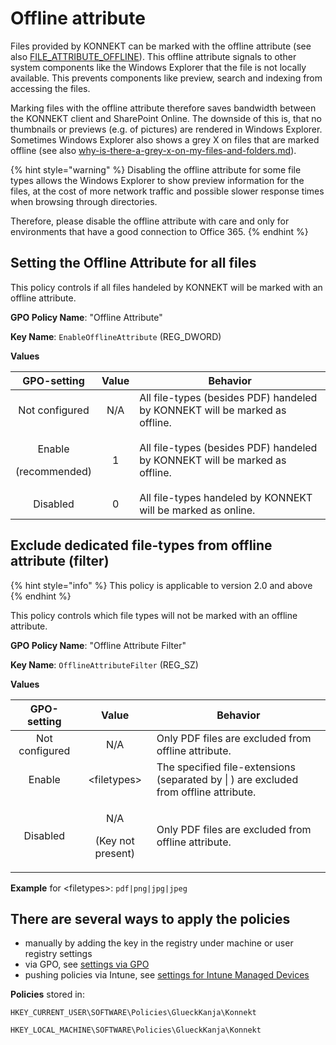 # Offline attribute

Files provided by KONNEKT can be marked with the offline attribute (see also [FILE\_ATTRIBUTE\_OFFLINE](https://docs.microsoft.com/en-us/openspecs/windows\_protocols/ms-fscc/ca28ec38-f155-4768-81d6-4bfeb8586fc9)). This offline attribute signals to other system components like the Windows Explorer that the file is not locally available. This prevents components like preview, search and indexing from accessing the files.&#x20;

Marking files with the offline attribute therefore saves bandwidth between the KONNEKT client and SharePoint Online. The downside of this is, that no thumbnails or previews (e.g. of pictures) are rendered in Windows Explorer. Sometimes Windows Explorer also shows a grey X on files that are marked offline (see also [why-is-there-a-grey-x-on-my-files-and-folders.md](../../troubleshooting/why-is-there-a-grey-x-on-my-files-and-folders.md "mention")).

{% hint style="warning" %}
Disabling the offline attribute for some file types allows the Windows Explorer to show preview information for the files, at the cost of more network traffic and possible slower response times when browsing through directories.

Therefore, please disable the offline attribute with care and only for environments that have a good connection to Office 365.
{% endhint %}

## Setting the Offline Attribute for all files

This policy controls if all files handeled by KONNEKT will be marked with an offline attribute.

**GPO Policy Name**: "Offline Attribute"

**Key Name**: `EnableOfflineAttribute` (REG\_DWORD)

**Values**

|            GPO-setting            | Value | Behavior                                                                    |
| :-------------------------------: | :---: | --------------------------------------------------------------------------- |
|           Not configured          |  N/A  | All file-types (besides PDF) handeled by KONNEKT will be marked as offline. |
| <p>Enable</p><p>(recommended)</p> |   1   | All file-types (besides PDF) handeled by KONNEKT will be marked as offline. |
|              Disabled             |   0   | All file-types handeled by KONNEKT will be marked as online.                |

## Exclude dedicated file-types from offline attribute (filter)

{% hint style="info" %}
This policy is applicable to version 2.0 and above
{% endhint %}

This policy controls which file types will not be marked with an offline attribute.

**GPO Policy Name**: "Offline Attribute Filter"

**Key Name**: `OfflineAttributeFilter` (REG\_SZ)

**Values**

|   GPO-setting  |                Value               | Behavior                                                                              |
| :------------: | :--------------------------------: | ------------------------------------------------------------------------------------- |
| Not configured |                 N/A                | Only PDF files are excluded from offline attribute.                                   |
|     Enable     |            \<filetypes>            | The specified file-extensions (separated by \| ) are excluded from offline attribute. |
|    Disabled    | <p>N/A</p><p>(Key not present)</p> | Only PDF files are excluded from offline attribute.                                   |

**Example** for \<filetypes>: `pdf|png|jpg|jpeg`

## **There are several ways to apply the policies**

* manually by adding the key in the registry under machine or user registry settings
* via GPO, see [settings via GPO](../management-options/settings-via-gpo.md)
* pushing policies via Intune, see [settings for Intune Managed Devices](../management-options/setting-for-intune-managed-devices/)

**Policies** stored in:

`HKEY_CURRENT_USER\SOFTWARE\Policies\GlueckKanja\Konnekt`

`HKEY_LOCAL_MACHINE\SOFTWARE\Policies\GlueckKanja\Konnekt`
